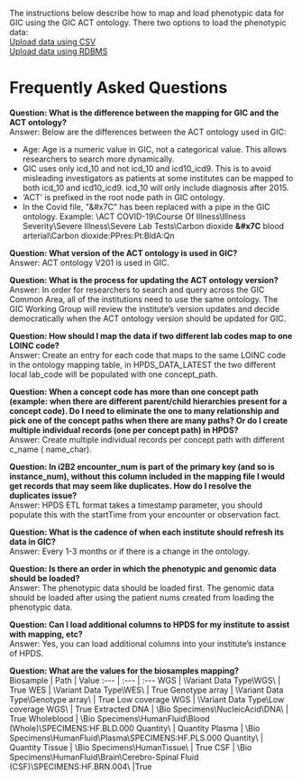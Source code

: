The instructions below describe how to map and load phenotypic data for GIC using the GIC ACT ontology. 
There two options to load the phenotypic data: <br>
[Upload data using CSV](https://github.com/hms-dbmi/i2b2ACTtoHPDS/blob/master/Loading%20data%20using%20CSV.MD)<br> 
[Upload data using RDBMS](https://github.com/hms-dbmi/i2b2ACTtoHPDS/blob/master/Loading%20data%20using%20RDBMS.MD)

# Frequently Asked Questions

<b>Question: What is the difference between the mapping for GIC and the ACT ontology?</b> <br>
Answer: Below are the differences between the ACT ontology used in GIC:

* Age: Age is a numeric value in GIC, not a categorical value. This allows researchers to search more dynamically. 
* GIC uses only icd_10 and not icd_10 and icd10_icd9. This is to avoid misleading investigators as patients at some institutes can be mapped to both icd_10 and icd10_icd9. icd_10 will only include diagnosis after 2015.
* ‘ACT’ is prefixed in the root node path in GIC ontology.
* In the Covid file, "&#x7C" has been replaced with a pipe in the GIC ontology. Example:  \ACT COVID-19\Course Of Illness\Illness Severity\Severe Illness\Severe Lab Tests\Carbon dioxide <b>&#x7C</b>  blood arterial\Carbon dioxide:PPres:Pt:BldA:Qn


<b>Question: What version of the ACT ontology is used in GIC?</b><br>
Answer: ACT ontology V201 is used in GIC. 

<b>Question: What is the process for updating the ACT ontology version?</b><br>
Answer: In order for researchers to search and query across the GIC Common Area, all of the institutions need to use the same ontology. The GIC Working Group will review the institute’s version updates and decide democratically when the ACT ontology version should be updated for GIC.

<b>Question: How should I map the data if two different lab codes map to one LOINC code? </b><br>
Answer:  Create an entry for each code that maps to the same LOINC code in the ontology mapping table, in HPDS_DATA_LATEST the two different local lab_code will be populated with one concept_path.

<b>Question: When a concept code has more than one concept path (example: when there are different parent/child hierarchies present for a concept code). Do I need to eliminate the one to many relationship and pick one of the concept paths when there are many paths? Or do I create multiple individual records (one per concept path) in HPDS? </b><br>
Answer:  Create multiple individual records per concept path with different c_name ( name_char).

 
<b>Question: In i2B2 encounter_num is part of the primary key (and so is instance_num), without this column included in the mapping file I would get records that may seem like duplicates. How do I resolve the duplicates issue?</b><br>
Answer: HPDS ETL format takes a timestamp parameter, you should populate this with the startTime from your encounter or observation fact.


<b>Question: What is the cadence of when each institute should refresh its data in GIC?</b><br>
Answer: Every 1-3 months or if there is a change in the ontology. 

<b>Question: Is there an order in which the phenotypic and genomic data should be loaded?</b><br>
Answer: The phenotypic data should be loaded first. The genomic data should be loaded after using the patient nums created from loading the phenotypic data. 

<b>Question: Can I load additional columns to HPDS for my institute to assist with mapping, etc?</b><br>
Answer: Yes, you can load additional columns into your institute’s instance of HPDS. 

<b>Question: What are the values for the biosamples mapping?</b><br>
Biosample | Path | Value
:--- | :--- | :--- 
WGS | \Variant Data Type\WGS\ | True
WES | \Variant Data Type\WES\ | True
Genotype array |  \Variant Data Type\Genotype array\ | True
Low coverage WGS |  \Variant Data Type\Low coverage WGS\ | True
Extracted DNA | \Bio Specimens\NucleicAcid\DNA\ | True
Wholeblood | \Bio Specimens\HumanFluid\Blood (Whole)\SPECIMENS:HF.BLD.000 Quantity\ | Quantity
Plasma | \Bio Specimens\HumanFluid\Plasma\SPECIMENS:HF.PLS.000 Quantity\ | Quantity
Tissue | \Bio Specimens\HumanTissue\ | True
CSF | \Bio Specimens\HumanFluid\Brain\Cerebro-Spinal Fluid (CSF)\SPECIMENS:HF.BRN.004\ |True
